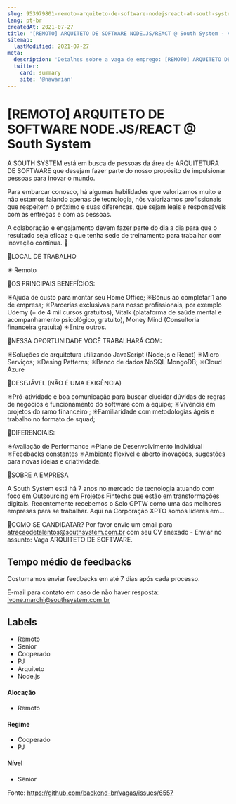 ```yaml
---
slug: 953979801-remoto-arquiteto-de-software-nodejsreact-at-south-system
lang: pt-br
createdAt: 2021-07-27
title: '[REMOTO] ARQUITETO DE SOFTWARE NODE.JS/REACT @ South System - Vaga de Emprego'
sitemap:
  lastModified: 2021-07-27
meta:
  description: 'Detalhes sobre a vaga de emprego: [REMOTO] ARQUITETO DE SOFTWARE NODE.JS/REACT @ South System'
  twitter:
    card: summary
    site: '@nawarian'
---
```


# [REMOTO] ARQUITETO DE SOFTWARE NODE.JS/REACT @ South System

A SOUTH SYSTEM está em busca de pessoas da área de ARQUITETURA DE SOFTWARE que desejam fazer parte do nosso propósito de impulsionar pessoas para inovar o mundo.

Para embarcar conosco, há algumas habilidades que valorizamos muito e não estamos falando apenas de tecnologia, nós valorizamos profissionais que respeitem o próximo e suas diferenças, que sejam leais e responsáveis ​​com as entregas e com as pessoas.

A colaboração e engajamento devem fazer parte do dia a dia para que o resultado seja eficaz e que tenha sede de treinamento para trabalhar com inovação contínua. 🧡

📌LOCAL DE TRABALHO

✳ Remoto

📌OS PRINCIPAIS BENEFÍCIOS:


✳Ajuda de custo para montar seu Home Office;
✳Bônus ao completar 1 ano de empresa;
✳Parcerias exclusivas para nosso profissionais, por exemplo Udemy (+ de 4 mil cursos gratuitos), Vitalk (plataforma de saúde mental e acompanhamento psicológico, gratuito), Money Mind (Consultoria financeira gratuita)
✳Entre outros.

📌NESSA OPORTUNIDADE VOCÊ TRABALHARÁ COM:

✳Soluções de arquitetura utilizando JavaScript (Node.js e React)
✳Micro Serviços;
✳Desing Patterns;
✳Banco de dados NoSQL MongoDB;
✳Cloud Azure

📌DESEJÁVEL (NÃO É UMA EXIGÊNCIA)

✳Pró-atividade e boa comunicação para buscar elucidar dúvidas de regras de negócios e funcionamento do software com a equipe;
✳Vivência em projetos do ramo financeiro ;
✳Familiaridade com metodologias ágeis e trabalho no formato de squad;

📌DIFERENCIAIS:

✳Avaliação de Performance
✳Plano de Desenvolvimento Individual
✳Feedbacks constantes
✳Ambiente flexível e aberto inovações, sugestões para novas ideias e criatividade.


📌SOBRE A EMPRESA

A South System está há 7 anos no mercado de tecnologia atuando com foco em Outsourcing em Projetos Fintechs que estão em transformações digitais.
Recentemente recebemos o Selo GPTW como uma das melhores empresas para se trabalhar.
Aqui na Corporação XPTO somos líderes em...

📌COMO SE CANDIDATAR?
Por favor envie um email para atracaodetalentos@southsystem.com.br com seu CV anexado - Enviar no assunto: Vaga ARQUITETO DE SOFTWARE.

## Tempo médio de feedbacks

Costumamos enviar feedbacks em até 7 dias após cada processo.

E-mail para contato em caso de não haver resposta: ivone.marchi@southsystem.com.br

## Labels
- Remoto
- Senior
- Cooperado
- PJ
- Arquiteto
- Node.js

#### Alocação
- Remoto

#### Regime
- Cooperado
- PJ

#### Nível
- Sênior





Fonte: https://github.com/backend-br/vagas/issues/6557